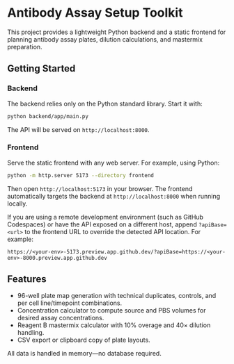 # Antibody Assay Setup Toolkit

This project provides a lightweight Python backend and a static frontend for planning antibody assay plates, dilution calculations, and mastermix preparation.

## Getting Started

### Backend

The backend relies only on the Python standard library. Start it with:

```bash
python backend/app/main.py
```

The API will be served on `http://localhost:8000`.

### Frontend

Serve the static frontend with any web server. For example, using Python:

```bash
python -m http.server 5173 --directory frontend
```

Then open `http://localhost:5173` in your browser. The frontend automatically targets the backend at `http://localhost:8000` when running locally.

If you are using a remote development environment (such as GitHub Codespaces) or have the API exposed on a different host, append `?apiBase=<url>` to the frontend URL to override the detected API location. For example:

```
https://<your-env>-5173.preview.app.github.dev/?apiBase=https://<your-env>-8000.preview.app.github.dev
```

## Features

- 96-well plate map generation with technical duplicates, controls, and per cell line/timepoint combinations.
- Concentration calculator to compute source and PBS volumes for desired assay concentrations.
- Reagent B mastermix calculator with 10% overage and 40× dilution handling.
- CSV export or clipboard copy of plate layouts.

All data is handled in memory—no database required.

